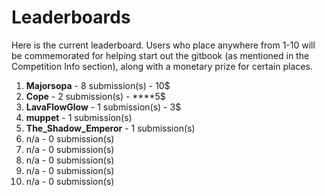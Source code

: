 # Leaderboards

Here is the current leaderboard. Users who place anywhere from 1-10 will be commemorated for helping start out the gitbook \(as mentioned in the Competition Info section\), along with a monetary prize for certain places. 

1. **Majorsopa** - 8 submission\(s\) - 10$
2. **Cope** - 2 submission\(s\)  -  ****5$
3. **LavaFlowGlow** - 1 submission\(s\) - 3$
4. **muppet** - 1 submission\(s\)
5. **The\_Shadow\_Emperor** - 1 submission\(s\)
6. n/a - 0 submission\(s\)
7. n/a - 0 submission\(s\)
8. n/a - 0 submission\(s\)
9. n/a - 0 submission\(s\)
10. n/a - 0 submission\(s\)



